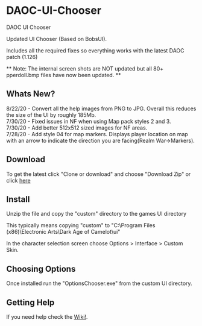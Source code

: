 # DAOC-UI-Chooser
DAOC UI Chooser

Updated UI Chooser (Based on BobsUI). 

Includes all the required fixes so everything works with the latest DAOC patch (1.126)

** Note: The internal screen shots are NOT updated but all 80+ pperdoll.bmp files have now been updated. **

## Whats New?

8/22/20 - Convert all the help images from PNG to JPG. Overall this reduces the size of the UI by roughly 185Mb.  
7/30/20 - Fixed issues in NF when using Map pack styles 2 and 3.  
7/30/20	- Add better 512x512 sized images for NF areas.  
7/28/20 - Add style 04 for map markers. Displays player location on map with an arrow to indicate the direction you are facing(Realm War->Markers).  

## Download

To get the latest click "Clone or download" and choose "Download Zip"
  or click [here](https://github.com/CynicalJedi/DAOC-UI-Chooser/archive/master.zip)

## Install

Unzip the file and copy the "custom" directory to the games UI directory

This typically means copying "custom" to "C:\Program Files (x86)\Electronic Arts\Dark Age of Camelot\ui"

In the character selection screen choose Options > Interface > Custom Skin.

## Choosing Options

Once installed run the "OptionsChooser.exe" from the custom UI directory. 

## Getting Help

If you need help check the [Wiki!](https://github.com/CynicalJedi/DAOC-UI-Chooser/wiki).
